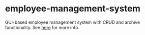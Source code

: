 # employee-management-system
GUI-based employee management system with CRUD and archive functionality. See [here](docs/USERGUIDE.md) for more info.
